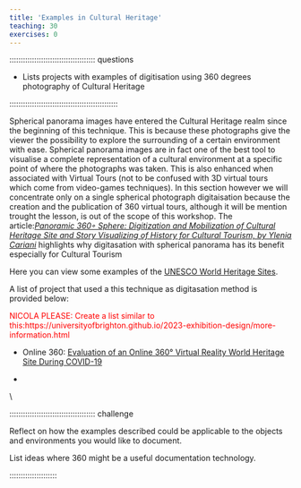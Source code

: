 ```yaml
---
title: 'Examples in Cultural Heritage'
teaching: 30
exercises: 0
---
```


:::::::::::::::::::::::::::::::::::::: questions 

- Lists projects with examples of digitisation using 360 degrees 
photography of Cultural Heritage

::::::::::::::::::::::::::::::::::::::::::::::::

Spherical panorama images have entered the Cultural Heritage realm since the beginning of this technique. This is because these photographs give the viewer the possibility to explore the surrounding of a certain environment with ease. Spherical panorama images are in fact one of the best tool to visualise a complete representation of a cultural environment at a specific point of where the photographs was taken. This is also enhanced when associated with Virtual Tours (not to be confused with 3D virtual tours which come from video-games techniques). In this section however we will concentrate only on a single spherical photograph digitaisation because the creation and the publication of 360 virtual tours, although it will be mention trought the lesson, is out of the scope of this workshop. The article:[*Panoramic 360◦ Sphere: Digitization and Mobilization of Cultural Heritage Site and Story Visualizing of History for Cultural Tourism, by Ylenia Cariani*](https://www.silvher.eu/2021/01/04/panoramic-360%E2%97%A6-sphere-digitization-and-mobilization-of-cultural-heritage-site-and-story-visualizing-of-history-for-cultural-tourism/) highlights why digitasation with spherical panorama has its benefit especially for Cultural Tourism

Here you can view some examples of the [UNESCO World Heritage Sites](https://www.p4panorama.com/gallery-categories/unesco-360-virtual-tours/).

A list of project that used a this technique as digitasation method is provided below:

<span style="color:red">
NICOLA PLEASE: Create a list similar to this:https://universityofbrighton.github.io/2023-exhibition-design/more-information.html
</span>


- Online 360: [Evaluation of an Online 360° Virtual Reality World Heritage Site During COVID-19](https://www.degruyter.com/document/doi/10.1515/opar-2020-0188/html)

- 


\





:::::::::::::::::::::::::::::::::::::: challenge 

Reflect on how the examples described could 
be applicable to the objects and
environments you would like to document.

List ideas where 360 might be a useful documentation
technology.


:::::::::::::::::::::
